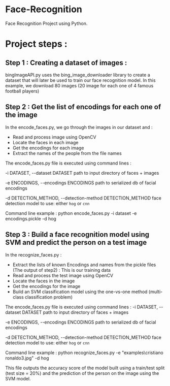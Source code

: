 # Face-Recognition
Face Recognition Project using Python. 

# Project steps :
## Step 1 : Creating a dataset of images :
bingImageAPI.py uses the bing_image_downloader library to create a dataset that will later be used to train our face recognition model.
In this example, we download 80 images (20 image for each one of 4 famous football players)

## Step 2 : Get the list of encodings for each one of the image
In the encode_faces.py, we go through the images in our dataset and :
  - Read and process image using OpenCV
  - Locate the faces in each image
  - Get the encodings for each image
  - Extract the names of the people from the file names


The encode_faces.py file is executed using command lines :

  -i DATASET, --dataset DATASET
  path to input directory of faces + images
  
  -e ENCODINGS, --encodings ENCODINGS
  path to serialized db of facial encodings
  
  -d DETECTION_METHOD, --detection-method DETECTION_METHOD
  face detection model to use: either `hog` or `cnn`

Command line example : python encode_faces.py -i dataset -e encodings.pickle -d hog

## Step 3 : Build a face recognition model using SVM and predict the person on a test image
In the recognize_faces.py :
  - Extract the lists of known Encodings and names from the pickle files (The output of step2) : This is our training data
  - Read and process the test image using OpenCV
  - Locate the faces in the image
  - Get the encodings for the image
  - Build an SVM classification model using the one-vs-one method (multi-class classification problem)


The encode_faces.py file is executed using command lines :
  -i DATASET, --dataset DATASET
  path to input directory of faces + images
  
  -e ENCODINGS, --encodings ENCODINGS
  path to serialized db of facial encodings
  
  -d DETECTION_METHOD, --detection-method DETECTION_METHOD
  face detection model to use: either `hog` or `cnn`
  
Command line example : python recognize_faces.py -e "examples\cristiano ronaldo3.jpg" -d hog

This file outputs the accuracy score of the model built using a train/test split (test size = 20%) and the prediction of the person on the image using the SVM model.

